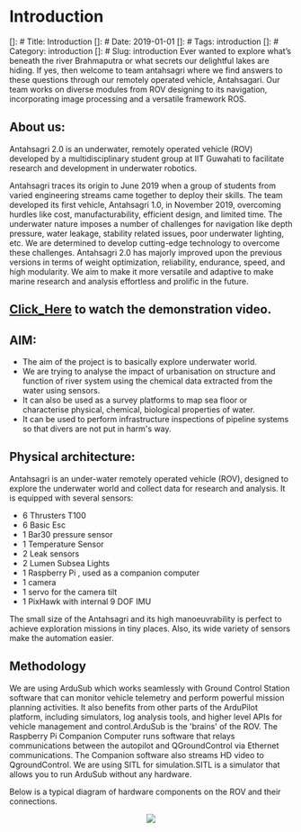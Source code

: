 # Introduction

[]: # Title: Introduction
[]: # Date: 2019-01-01
[]: # Tags: introduction
[]: # Category: introduction
[]: # Slug: introduction
Ever wanted to explore what’s beneath the river Brahmaputra or what secrets our delightful lakes are hiding. If yes, then welcome to team antahsagri where we find answers to these questions through our remotely operated vehicle, Antahsagari. Our team works on diverse modules from ROV designing to its navigation, incorporating image processing and a versatile framework ROS.

## About us:

Antahsagri 2.0 is an underwater, remotely operated vehicle (ROV) developed by a multidisciplinary student group at IIT Guwahati to facilitate research and development in underwater robotics.

Antahsagri traces its origin to June 2019 when a group of students from varied engineering streams came together to deploy their skills. The team developed its first vehicle, Antahsagri 1.0, in November 2019, overcoming hurdles like cost, manufacturability, efficient design, and limited time. The underwater nature imposes a number of challenges for navigation like depth pressure, water leakage, stability related issues, poor underwater lighting, etc. We are determined to develop cutting-edge technology to overcome these challenges. Antahsagri 2.0 has majorly improved upon the previous versions in terms of weight optimization, reliability, endurance, speed, and high modularity. We aim to make it more versatile and adaptive to make marine research and analysis effortless and prolific in the future.

## [**Click_Here**](https://www.youtube.com/watch?v=LpOH96YZ9nc) **to watch the demonstration video.**

<!-- <a href="url"><img src="https://scontent.fixr1-1.fna.fbcdn.net/v/t1.0-0/p180x540/87168843_1406226076246389_6672358876907569152_o.jpg?_nc_cat=101&_nc_sid=110474&_nc_ohc=IAyL5wX5IqkAX9X6gN0&_nc_ht=scontent.fixr1-1.fna&_nc_tp=6&oh=833e10a8637677822bc62130d7015098&oe=5F320F34" align="right" height="250" width="450" ></a> -->

## AIM:

- The aim of the project is to basically explore underwater world.
- We are trying to analyse the impact of urbanisation on structure and function of river system using the chemical data extracted from the water using sensors.
- It can also be used as a survey platforms to map sea floor or characterise physical, chemical, biological properties of water.
- It can be used to perform infrastructure inspections of pipeline systems so that divers are not put in harm's way.

## Physical architecture:

Antahsagri is an under-water remotely operated vehicle (ROV), designed to explore the underwater world and collect data for research and analysis. It is equipped with several sensors:

- 6 Thrusters T100
- 6 Basic Esc
- 1 Bar30 pressure sensor
- 1 Temperature Sensor
- 2 Leak sensors
- 2 Lumen Subsea Lights
- 1 Raspberry Pi , used as a companion computer
- 1 camera
- 1 servo for the camera tilt
- 1 PixHawk with internal 9 DOF IMU

The small size of the Antahsagri and its high manoeuvrability is perfect to achieve exploration missions in tiny places. Also, its wide variety of sensors make the automation easier.

## Methodology

We are using ArduSub which works seamlessly with Ground Control Station software that can monitor vehicle telemetry and perform powerful mission planning activities. It also benefits from other parts of the ArduPilot platform, including simulators, log analysis tools, and higher level APIs for vehicle management and control.ArduSub is the 'brains' of the ROV. The Raspberry Pi Companion Computer runs software that relays communications between the autopilot and QGroundControl via Ethernet communications. The Companion software also streams HD video to QgroundControl. We are using SITL for simulation.SITL is a simulator that allows you to run ArduSub without any hardware.

Below is a typical diagram of hardware components on the ROV and their connections.

<p align="center">
  <img src="https://www.ardusub.com/images/hardware-diagram.png">
</p>
